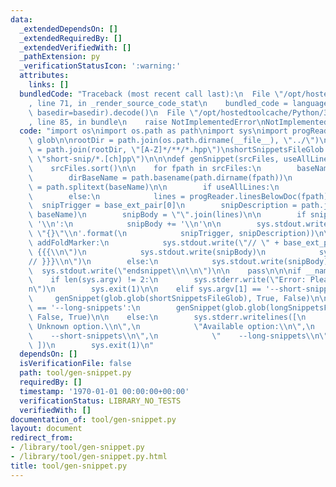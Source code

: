 ```yaml
---
data:
  _extendedDependsOn: []
  _extendedRequiredBy: []
  _extendedVerifiedWith: []
  _pathExtension: py
  _verificationStatusIcon: ':warning:'
  attributes:
    links: []
  bundledCode: "Traceback (most recent call last):\n  File \"/opt/hostedtoolcache/Python/3.8.6/x64/lib/python3.8/site-packages/onlinejudge_verify/documentation/build.py\"\
    , line 71, in _render_source_code_stat\n    bundled_code = language.bundle(stat.path,\
    \ basedir=basedir).decode()\n  File \"/opt/hostedtoolcache/Python/3.8.6/x64/lib/python3.8/site-packages/onlinejudge_verify/languages/python.py\"\
    , line 85, in bundle\n    raise NotImplementedError\nNotImplementedError\n"
  code: "import os\nimport os.path as path\nimport sys\nimport progReader\nimport\
    \ glob\n\nrootDir = path.join(os.path.dirname(__file__), \"../\")\nlongSnippetsFileGlob\
    \ = path.join(rootDir, \"[A-Z]*/**/*.hpp\")\nshortSnippetsFileGlob = path.join(rootDir,\
    \ \"short-snip/*.[ch]pp\")\n\n\ndef genSnippet(srcFiles, useAllLines, addFoldMarker):\n\
    \    srcFiles.sort()\n\n    for fpath in srcFiles:\n        baseName = path.basename(fpath)\n\
    \        dirBaseName = path.basename(path.dirname(fpath))\n        base_ext_pair\
    \ = path.splitext(baseName)\n\n        if useAllLines:\n            lines = progReader.allLines(fpath)\n\
    \        else:\n            lines = progReader.linesBelowDoc(fpath)\n\n      \
    \  snipTrigger = base_ext_pair[0]\n        snipDescription = path.join(dirBaseName,\
    \ baseName)\n        snipBody = \"\".join(lines)\n\n        if snipBody[-1] !=\
    \ '\\n':\n            snipBody += '\\n'\n\n        sys.stdout.write('snippet {}\
    \ \"{}\"\\n'.format(\n            snipTrigger, snipDescription))\n\n        if\
    \ addFoldMarker:\n            sys.stdout.write(\"// \" + base_ext_pair[0] + \"\
    \ {{{\\n\")\n            sys.stdout.write(snipBody)\n            sys.stdout.write(\"\
    // }}}\\n\")\n        else:\n            sys.stdout.write(snipBody)\n\n      \
    \  sys.stdout.write(\"endsnippet\\n\\n\")\n\n    pass\n\n\nif __name__ == '__main__':\n\
    \    if len(sys.argv) != 2:\n        sys.stderr.write(\"Error: Please ONE option.\\\
    n\")\n        sys.exit(1)\n\n    elif sys.argv[1] == '--short-snippets':\n   \
    \     genSnippet(glob.glob(shortSnippetsFileGlob), True, False)\n\n    elif sys.argv[1]\
    \ == '--long-snippets':\n        genSnippet(glob.glob(longSnippetsFileGlob, recursive=True),\
    \ False, True)\n\n    else:\n        sys.stderr.writelines([\n            \"Error:\
    \ Unknown option.\\n\",\n            \"Available option:\\n\",\n            \"\
    \    --short-snippets\\n\",\n            \"    --long-snippets\\n\",\n       \
    \ ])\n        sys.exit(1)\n"
  dependsOn: []
  isVerificationFile: false
  path: tool/gen-snippet.py
  requiredBy: []
  timestamp: '1970-01-01 00:00:00+00:00'
  verificationStatus: LIBRARY_NO_TESTS
  verifiedWith: []
documentation_of: tool/gen-snippet.py
layout: document
redirect_from:
- /library/tool/gen-snippet.py
- /library/tool/gen-snippet.py.html
title: tool/gen-snippet.py
---
```

